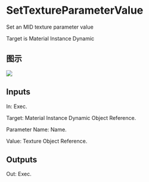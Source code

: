 # SetTextureParameterValue

Set an MID texture parameter value

Target is Material Instance Dynamic

## 图示

![]($-20221218-20382795.png)

## Inputs

In: Exec.

Target: Material Instance Dynamic Object Reference.

Parameter Name: Name.

Value: Texture Object Reference.  

## Outputs

Out: Exec.

